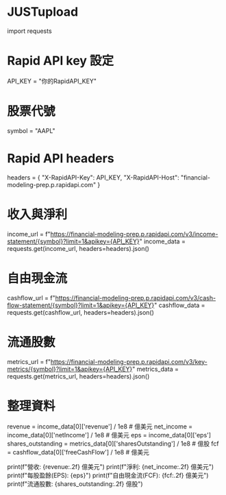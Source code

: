 # JUSTupload
import requests

# Rapid API key 設定
API_KEY = "你的RapidAPI_KEY"

# 股票代號
symbol = "AAPL"

# Rapid API headers
headers = {
    "X-RapidAPI-Key": API_KEY,
    "X-RapidAPI-Host": "financial-modeling-prep.p.rapidapi.com"
}

# 收入與淨利
income_url = f"https://financial-modeling-prep.p.rapidapi.com/v3/income-statement/{symbol}?limit=1&apikey={API_KEY}"
income_data = requests.get(income_url, headers=headers).json()

# 自由現金流
cashflow_url = f"https://financial-modeling-prep.p.rapidapi.com/v3/cash-flow-statement/{symbol}?limit=1&apikey={API_KEY}"
cashflow_data = requests.get(cashflow_url, headers=headers).json()

# 流通股數
metrics_url = f"https://financial-modeling-prep.p.rapidapi.com/v3/key-metrics/{symbol}?limit=1&apikey={API_KEY}"
metrics_data = requests.get(metrics_url, headers=headers).json()

# 整理資料
revenue = income_data[0]['revenue'] / 1e8  # 億美元
net_income = income_data[0]['netIncome'] / 1e8  # 億美元
eps = income_data[0]['eps']
shares_outstanding = metrics_data[0]['sharesOutstanding'] / 1e8  # 億股
fcf = cashflow_data[0]['freeCashFlow'] / 1e8  # 億美元

print(f"營收: {revenue:.2f} 億美元")
print(f"淨利: {net_income:.2f} 億美元")
print(f"每股盈餘(EPS): {eps}")
print(f"自由現金流(FCF): {fcf:.2f} 億美元")
print(f"流通股數: {shares_outstanding:.2f} 億股")
